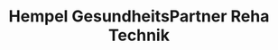 ---
title: "Hempel GesundheitsPartner Reha Technik"
url: /berlin/hempel-gesundheitspartner-reha-technik/
shop: Sanitätshaus
---
